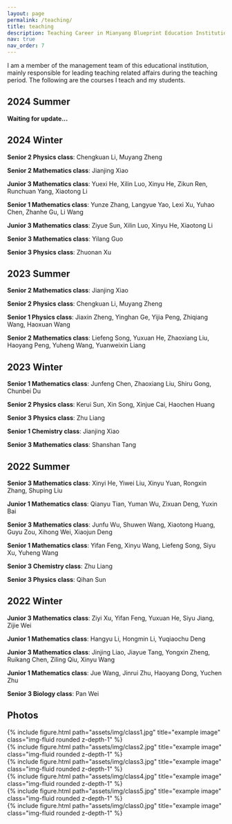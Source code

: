 ```yaml
---
layout: page
permalink: /teaching/
title: teaching
description: Teaching Career in Mianyang Blueprint Education Institutions.
nav: true
nav_order: 7
---
```

I am a member of the management team of this educational institution, mainly responsible for leading teaching related affairs during the teaching period. The following are the courses I teach and my students.

## 2024 Summer
**Waiting for update...**
## 2024 Winter
**Senior 2 Physics class**: Chengkuan Li, Muyang Zheng

**Senior 2 Mathematics class**: Jianjing Xiao

**Junior 3 Mathematics class**: Yuexi He, Xilin Luo, Xinyu He, Zikun Ren, Runchuan Yang, Xiaotong Li

**Senior 1 Mathematics class**: Yunze Zhang, Langyue Yao, Lexi Xu, Yuhao Chen, Zhanhe Gu, Li Wang

**Junior 3 Mathematics class**: Ziyue Sun, Xilin Luo, Xinyu He, Xiaotong Li

**Senior 3 Mathematics class**: Yilang Guo

**Senior 3 Physics class**: Zhuonan Xu
## 2023 Summer
**Senior 2 Mathematics class**: Jianjing Xiao

**Senior 2 Physics class**: Chengkuan Li, Muyang Zheng

**Senior 1 Physics class**: Jiaxin Zheng, Yinghan Ge, Yijia Peng, Zhiqiang Wang, Haoxuan Wang

**Senior 2 Mathematics class**: Liefeng Song, Yuxuan He, Zhaoxiang Liu, Haoyang Peng, Yuheng Wang, Yuanweixin Liang
## 2023 Winter
**Senior 1 Mathematics class**: Junfeng Chen, Zhaoxiang Liu, Shiru Gong, Chunbei Du

**Senior 2 Physics class**: Kerui Sun, Xin Song, Xinjue Cai, Haochen Huang

**Senior 3 Physics class**: Zhu Liang

**Senior 1 Chemistry class**: Jianjing Xiao

**Senior 3 Mathematics class**: Shanshan Tang
## 2022 Summer
**Senior 3 Mathematics class**: Xinyi He, Yiwei Liu, Xinyu Yuan, Rongxin Zhang, Shuping Liu

**Junior 1 Mathematics class**: Qianyu Tian, Yuman Wu, Zixuan Deng, Yuxin Bai

**Senior 3 Mathematics class**: Junfu Wu, Shuwen Wang, Xiaotong Huang, Guyu Zou, Xihong Wei, Xiaojun Deng

**Senior 1 Mathematics class**: Yifan Feng, Xinyu Wang, Liefeng Song, Siyu Xu, Yuheng Wang

**Senior 3 Chemistry class**: Zhu Liang

**Senior 3 Physics class**: Qihan Sun
## 2022 Winter
**Junior 3 Mathematics class**: Ziyi Xu, Yifan Feng, Yuxuan He, Siyu Jiang, Zijie Wei

**Junior 1 Mathematics class**: Hangyu Li, Hongmin Li, Yuqiaochu Deng

**Junior 3 Mathematics class**: Jinjing Liao, Jiayue Tang, Yongxin Zheng, Ruikang Chen, Ziling Qiu, Xinyu Wang

**Junior 1 Mathematics class**: Jue Wang, Jinrui Zhu, Haoyang Dong, Yuchen Zhu

**Senior 3 Biology class**: Pan Wei
## Photos
<div class="row">
    <div class="col-sm mt-3 mt-md-0">
        {% include figure.html path="assets/img/class1.jpg" title="example image" class="img-fluid rounded z-depth-1" %}
    </div>
    <div class="col-sm mt-3 mt-md-0">
        {% include figure.html path="assets/img/class2.jpg" title="example image" class="img-fluid rounded z-depth-1" %}
    </div>
    <div class="col-sm mt-3 mt-md-0">
        {% include figure.html path="assets/img/class3.jpg" title="example image" class="img-fluid rounded z-depth-1" %}
    </div>
</div>
<div class="row">
    <div class="col-sm mt-3 mt-md-0">
        {% include figure.html path="assets/img/class4.jpg" title="example image" class="img-fluid rounded z-depth-1" %}
    </div>
    <div class="col-sm mt-3 mt-md-0">
        {% include figure.html path="assets/img/class5.jpg" title="example image" class="img-fluid rounded z-depth-1" %}
    </div>
    <div class="col-sm mt-3 mt-md-0">
        {% include figure.html path="assets/img/class0.jpg" title="example image" class="img-fluid rounded z-depth-1" %}
    </div>
</div>